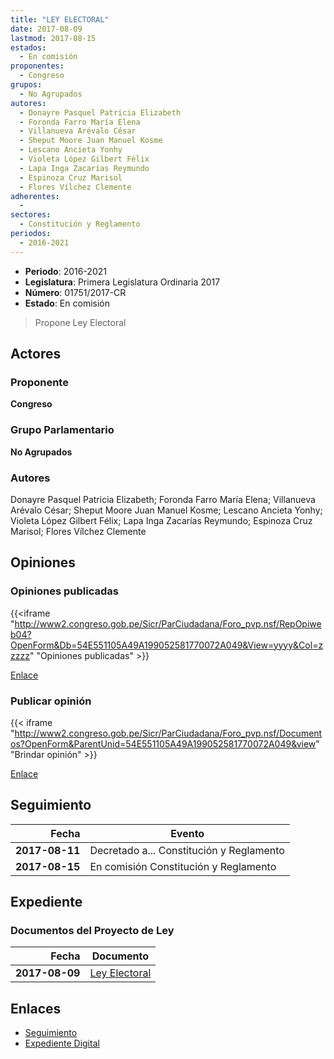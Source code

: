 ```yaml
---
title: "LEY ELECTORAL"
date: 2017-08-09
lastmod: 2017-08-15
estados: 
  - En comisión
proponentes: 
  - Congreso
grupos: 
  - No Agrupados
autores: 
  - Donayre Pasquel Patricia Elizabeth
  - Foronda Farro María Elena
  - Villanueva Arévalo César
  - Sheput Moore Juan Manuel Kosme
  - Lescano Ancieta Yonhy
  - Violeta López Gilbert Félix
  - Lapa Inga Zacarías Reymundo
  - Espinoza Cruz Marisol
  - Flores Vílchez Clemente
adherentes: 
  - 
sectores: 
  - Constitución y Reglamento
periodos: 
  - 2016-2021
---
```


- **Periodo**: 2016-2021
- **Legislatura**: Primera Legislatura Ordinaria 2017
- **Número**: 01751/2017-CR
- **Estado**: En comisión

> Propone Ley Electoral


## Actores

### Proponente

**Congreso**

### Grupo Parlamentario

**No Agrupados**

### Autores

Donayre Pasquel Patricia Elizabeth; Foronda Farro María Elena; Villanueva Arévalo César; Sheput Moore Juan Manuel Kosme; Lescano Ancieta Yonhy; Violeta López Gilbert Félix; Lapa Inga Zacarías Reymundo; Espinoza Cruz Marisol; Flores Vílchez Clemente


## Opiniones

### Opiniones publicadas

{{<iframe "http://www2.congreso.gob.pe/Sicr/ParCiudadana/Foro_pvp.nsf/RepOpiweb04?OpenForm&Db=54E551105A49A199052581770072A049&View=yyyy&Col=zzzzz" "Opiniones publicadas" >}}

[Enlace](http://www2.congreso.gob.pe/Sicr/ParCiudadana/Foro_pvp.nsf/RepOpiweb04?OpenForm&Db=54E551105A49A199052581770072A049&View=yyyy&Col=zzzzz)
### Publicar opinión

{{< iframe "http://www2.congreso.gob.pe/Sicr/ParCiudadana/Foro_pvp.nsf/Documentos?OpenForm&ParentUnid=54E551105A49A199052581770072A049&view" "Brindar opinión" >}}

[Enlace](http://www2.congreso.gob.pe/Sicr/ParCiudadana/Foro_pvp.nsf/Documentos?OpenForm&ParentUnid=54E551105A49A199052581770072A049&view)

## Seguimiento

| Fecha | Evento |
|------:|--------|
| **2017-08-11** | Decretado a... Constitución y Reglamento|
| **2017-08-15** | En comisión Constitución y Reglamento|


## Expediente


### Documentos del Proyecto de Ley

| Fecha | Documento |
|------:|--------|
| **2017-08-09** | [Ley Electoral](http://www.leyes.congreso.gob.pe/Documentos/2016_2021/Proyectos_de_Ley_y_de_Resoluciones_Legislativas/PL0175120170809..pdf) |

## Enlaces 

- [Seguimiento](http://www2.congreso.gob.pe/Sicr/TraDocEstProc/CLProLey2016.nsf/f7fff46988ca05b1052578e100829cc7/eea416b3652c6de80525817700784298?OpenDocument)
- [Expediente Digital](http://www2.congreso.gob.pe/Sicr/TraDocEstProc/CLProLey2016.nsf/f7fff46988ca05b1052578e100829cc7/eea416b3652c6de80525817700784298?OpenDocument&Click=05257FB7005EB655.eb71d0cf91d8294e05256cdf006b5706/$Body/0.1C6C)
